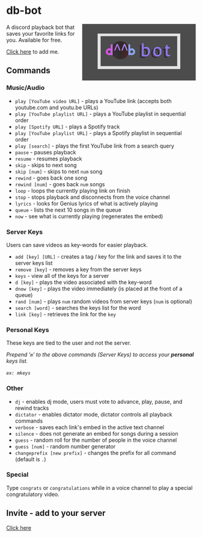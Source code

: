 # db-bot

<img align="right" src="assets/dbBotLogoBanner2.jpg" height=150>

A discord playback bot that saves your favorite links for you. Available for free.  

[Click here](https://discord.com/oauth2/authorize?client_id=730350452268597300&permissions=1076288&scope=bot) to add me.

## Commands

### Music/Audio
- `play [YouTube video URL]` - plays a YouTube link (accepts both youtube.com and youtu.be URLs)
- `play [YouTube playlist URL]` - plays a YouTube playlist in sequential order
- `play [Spotify URL]` - plays a Spotify track
- `play [YouTube playlist URL]` - plays a Spotify playlist in sequential order
- `play [search]` - plays the first YouTube link from a search query
- `pause` - pauses playback
- `resume` - resumes playback
- `skip` - skips to next song
- `skip [num]` - skips to next `num` song
- `rewind` - goes back one song
- `rewind [num]` - goes back `num` songs
- `loop` - loops the currently playing link on finish
- `stop` - stops playback and disconnects from the voice channel
- `lyrics` - looks for Genius lyrics of what is actively playing
- `queue` - lists the next 10 songs in the queue
- `now` - see what is currently playing (regenerates the embed)

### Server Keys
Users can save videos as key-words for easier playback.

- `add [key] [URL]` - creates a tag / key for the link and saves it to the server keys list
- `remove [key]` - removes a key from the server keys
- `keys` - view all of the keys for a server
- `d [key]` - plays the video associated with the key-word
- `dnow [key]` - plays the video immediately (is placed at the front of a queue)
- `rand [num]` - plays `num` random videos from server keys (`num` is optional)
- `search [word]` - searches the keys list for the word
- `link [key]` - retrieves the link for the `key`

### Personal Keys
These keys are tied to the user and not the server.

*Prepend  '`m`'  to the above commands (Server Keys) to access your **personal** keys list.*

*`ex: mkeys`*

### Other
- `dj` - enables dj mode, users must vote to advance, play, pause, and rewind tracks
- `dictator` - enables dictator mode, dictator controls all playback commands
- `verbose` - saves each link's embed in the active text channel
- `silence` - does not generate an embed for songs during a session
- `guess` - random roll for the number of people in the voice channel
- `guess [num]` - random number generator
- `changeprefix [new prefix]` - changes the prefix for all command (default is `.`)  

### Special
Type `congrats` or `congratulations` while in a voice channel to play a special congratulatory video.


## Invite - add to your server
[Click here](https://discord.com/oauth2/authorize?client_id=730350452268597300&permissions=1076288&scope=bot) 

